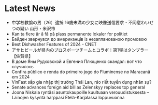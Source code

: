 # Latest News
-  中学校教諭の男（26）逮捕 16歳未満の少女に映像送信要求・不同意わいせつの疑い 山形・米沢市
-  Kan ta flere år å få på plass permanente lokaler for politiet
-  Байден звернувся до американців із незапланованою промовою
-  Best Dishwasher Features of 2024 - CNET
-  アサヒビールが県内のプロスポーツチームとコラボ！第1弾はタンブラー【佐賀県】
-  В доме Яны Рудковской и Евгения Плющенко скандал: вот что случилось
-  Confira público e renda do primeiro jogo do Fluminense no Maracanã em 2024
-  VinFast sắp gia nhập thị trường Thái Lan, ráo riết tuyển dụng nhân sự?
-  Senate advances foreign aid bill as Zelenskyy replaces top general
-  Joona Niskala ryntäsi asuntokaupoille kuultuaan verouudistuksesta – Lainojen kysyntä harppasi Etelä-Karjalassa loppuvuonna
